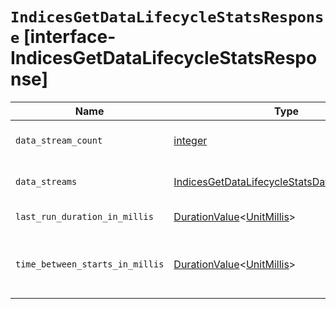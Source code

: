 # `IndicesGetDataLifecycleStatsResponse` [interface-IndicesGetDataLifecycleStatsResponse]

| Name | Type | Description |
| - | - | - |
| `data_stream_count` | [integer](./integer.md) | The count of data streams currently being managed by the data stream lifecycle. |
| `data_streams` | [IndicesGetDataLifecycleStatsDataStreamStats](./IndicesGetDataLifecycleStatsDataStreamStats.md)[] | Information about the data streams that are managed by the data stream lifecycle. |
| `last_run_duration_in_millis` | [DurationValue](./DurationValue.md)<[UnitMillis](./UnitMillis.md)> | The duration of the last data stream lifecycle execution. |
| `time_between_starts_in_millis` | [DurationValue](./DurationValue.md)<[UnitMillis](./UnitMillis.md)> | The time that passed between the start of the last two data stream lifecycle executions. This value should amount approximately to `data_streams.lifecycle.poll_interval`. |

